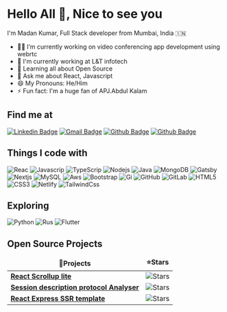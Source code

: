 # Hello All 👋, Nice to see you

I'm Madan Kumar, Full Stack developer from Mumbai, India :india:

- 👨‍💻 I’m currently working on video conferencing app development using webrtc
- 🏢 I'm currently working at L&T infotech
- 🌱 Learning all about Open Source
- 💬 Ask me about React, Javascript
- 😄 My Pronouns: He/Him
- ⚡️ Fun fact: I'm a huge fan of APJ.Abdul Kalam


## Find me at
[![Linkedin Badge](https://img.shields.io/badge/-madankumar-blue?style=flat-square&logo=Linkedin&logoColor=white)](https://www.linkedin.com/in/madan-kumar-16469997/)
[![Gmail Badge](https://img.shields.io/badge/-kumarmadan.j@gmail.com-c14438?style=flat-square&logo=Gmail&logoColor=white)](mailto:kumarmadan.j@gmail.com)
[![Github Badge](https://img.shields.io/badge/-jmadankumar-black?style=flat-square&logo=github&logoColor=white)](https://github.com/jmadankumar)
[![Github Badge](https://img.shields.io/badge/-@madan1994-007ACC?style=flat-square&logo=twitter&logoColor=white)](https://twitter.com/madan1994)


## Things I code with

![Reac](https://img.shields.io/badge/-React-black?style=flat-square&logo=react)
![Javascrip](https://img.shields.io/badge/-Javascript-007ACC?style=flat-square&logo=javascript)
![TypeScrip](https://img.shields.io/badge/-TypeScript-007ACC?style=flat-square&logo=typescript) 
![Nodejs](https://img.shields.io/badge/-Nodejs-black?style=flat-square&logo=Node.js) 
![Java](https://img.shields.io/badge/-Java-orange?style=flat-square&logo=java) 
![MongoDB](https://img.shields.io/badge/-MongoDB-black?style=flat-square&logo=mongodb)
![Gatsby](https://img.shields.io/badge/-Gatsby-542c85?style=flat-square&logo=gatsby)
![Nextjs](https://img.shields.io/badge/-Nextjs-black?style=flat-square&logo=next.js)
![MySQL](https://img.shields.io/badge/-MySQL-black?style=flat-square&logo=mysql)
![Aws](https://img.shields.io/badge/Amazon%20AWS-232F3E?style=flat-square&logo=amazon-aws)
![Bootstrap](https://img.shields.io/badge/-Bootstrap-563D7C?style=flat-square&logo=bootstrap)
![Gi](https://img.shields.io/badge/-Git-black?style=flat-square&logo=git)
![GitHub](https://img.shields.io/badge/-GitHub-181717?style=flat-square&logo=github)
![GitLab](https://img.shields.io/badge/-GitLab-FCA121?style=flat-square&logo=gitlab)
![HTML5](https://img.shields.io/badge/-HTML5-E34F26?style=flat-square&logo=html5&logoColor=white)
![CSS3](https://img.shields.io/badge/-CSS3-1572B6?style=flat-square&logo=css3)
![Netlify](https://img.shields.io/badge/-Netlify-%2300C7B7?style=flat-square&logo=netlify&logoColor=ffffff)
![TailwindCss](https://img.shields.io/badge/-TailwindCss-%231a202c?style=flat-square&logo=tailwind-css)

## Exploring

![Python](https://img.shields.io/badge/-Python-black?style=flat-square&logo=python)
![Rus](https://img.shields.io/badge/-Rust-ffc832?style=flat-square&logo=rust)
![Flutter](https://img.shields.io/badge/-Flutter-007ACC?style=flat-square&logo=flutter)

## Open Source Projects

 <table>
      <thead align="center">
        <tr>
          <td>
            <b>🎁Projects</b>
          </td>
          <td>
            <b>⭐Stars</b>
          </td>
        </tr>
      </thead>
      <tbody>
        <tr>
          <td>
            <a href="https://github.com/jmadankumar/react-scrollup-lite"
              ><b>React Scrollup lite </b>
            </a>
          </td>
          <td>
            <img
              alt="Stars"
              src="https://img.shields.io/github/stars/jmadankumar/react-scrollup-lite?style=flat-square&labelColor=343b41"
            />
          </td>
        </tr>
        <tr>
          <td>
            <a href="https://github.com/jmadankumar/react-scrollup-lite"
              ><b>Session description protocol Analyser </b></a
            >
          </td>
          <td>
            <img
              alt="Stars"
              src="https://img.shields.io/github/stars/jmadankumar/sdp-analyser?style=flat-square&labelColor=343b41"
            />
          </td>
        </tr>
        <tr>
          <td>
            <a href="https://github.com/jmadankumar/react-scrollup-lite"
              ><b>React Express SSR template </b></a
            >
          </td>
          <td>
            <img
              alt="Stars"
              src="https://img.shields.io/github/stars/jmadankumar/react-express-ssr?style=flat-square&labelColor=343b41"
            />
          </td>
        </tr>
      </tbody>
    </table>
